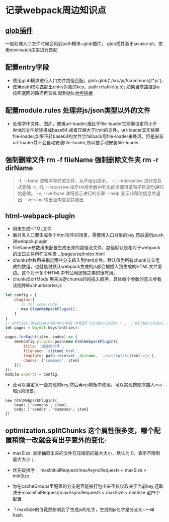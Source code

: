 # 记录webpack周边知识点
## [glob插件](https://github.com/isaacs/node-glob)
一般处理入口文件时候会用到path模块+glob插件。
glob插件基于javascript。使用minimatch库来进行匹配
## 配置entry字段
* 使用glob模块进行入口文件路径匹配。glob.glob('./src/js/!(commons)/*.js');
* 使用path模块匹配出entry对象的key。path.relative(a,b); 如果当前路径是a 按照返回的路径再查找 就到达b.[参考链接](http://javascript.ruanyifeng.com/nodejs/path.html#toc3)
## 配置module.rules 处理非js/json类型以外的文件
* 处理字体文件、图片，使用url-loader,相比于file-loader它能够设定将小于limit的文件给转换成base64,或者压缩大于limit的文件。url-loader其实依赖file-loader,如果不转base64的文件会fallback用file-loader来处理。但是安装url-loader并不会自动安装file-loader,所以要手动安装file-loader.
## 强制删除文件 rm -f fileName   强制删除文件夹 rm -r dirName
> -f, --force    忽略不存在的文件，从不给出提示。
> -i, --interactive 进行交互式删除
> -r, -R, --recursive   指示rm将参数中列出的全部目录和子目录均递归地删除。
> -v, --verbose    详细显示进行的步骤
> --help     显示此帮助信息并退出
> --version  输出版本信息并退出
## html-webpack-plugin
* 用来生成HTML文件
* 面对多入口要生成多个html文件的场景，需要用入口对象的key,然后遍历push进webpck.plugin
* fileName参数用来配置生成出来的路径及文件，路径默认是相对于webpack的出口文件所在文件夹 ../pages/sq/index.html 
* chunks参数用来指定哪些分支插入到html文件。默认值为所有chunk分支组成的数组。也就是说默认webpack生成的js都会被插入到生成的HTML文件里边。这个对于多个HTML中有公用逻辑之类的很有用。
* chunksSortMode 用来决定chunks的的插入顺序。具体每个参数的意义参看该插件lib/chunksorter.js
``` javascript
let config = {
    plugins:[
       // for some code
       new CleanWebpackPlugin(),
    ]
}
// entries 为webpack的entry字段 大概是{'pindao/index': ...,'pindao/index2': ...,}
let pages = Object.keys(entries);

pages.forEach((item, index) => {
    devConfig.plugins.push(new htmlWebpackPlugin({
        title: '加油吧少年',
        filename: `${item}.html`,
        template: path.resolve(__dirname, `./src/tpl/${item}.ejs`),
        chunks: ['commons', item]
    }))
});
module.exports = config;
```
* 还可以自定义一些其他的key,然后再ejs模板中使用。可以实现按顺序插入css和js的场景。
```
new htmlWebpackPlugin({
    head: ['commons', item],
    body: ['vendor', 'commons', item]
})
```
## optimization.splitChunks 这个属性很多变，哪个配置稍微一改就会有出乎意外的变化·
* maxSize: 表示抽取出来的文件在压缩前的最大大小，默认为 0，表示不限制最大大小；

* 优先级排序： maxInitialRequest/maxAsyncRequests < maxSize < minSize 
* 你在cacheGroups里配置的分支是否能被打包出来不仅仅取决于当前key,还取决于maxInitialRequest/maxAsyncRequests < maxSize < minSize 这四个配置
* ？maxSize的值竟然影响到了生成js的名字，生成的js名字是分支名~一串hash




